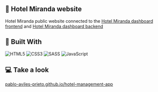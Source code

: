 
## 📰 Hotel Miranda website

  

Hotel Miranda public website connected to the [Hotel Miranda dashboard frontend](https://github.com/Pablo-Aviles-Prieto/Hotel-management-dashboard-frontend) and [Hotel Miranda dashboard backend](https://github.com/Pablo-Aviles-Prieto/Hotel-management-dashboard-backend)

  

## 🔧 Built With

  

![HTML5](https://img.shields.io/badge/html5-%23E34F26.svg?style=for-the-badge&logo=html5&logoColor=white) ![CSS3](https://img.shields.io/badge/css3-%231572B6.svg?style=for-the-badge&logo=css3&logoColor=white) ![SASS](https://img.shields.io/badge/SASS-hotpink.svg?style=for-the-badge&logo=SASS&logoColor=white) ![JavaScript](https://img.shields.io/badge/javascript-%23323330.svg?style=for-the-badge&logo=javascript&logoColor=%23F7DF1E)

  

## 💻 Take a look

  

[pablo-aviles-prieto.github.io/hotel-management-app](https://pablo-aviles-prieto.github.io/hotel-management-app/)
